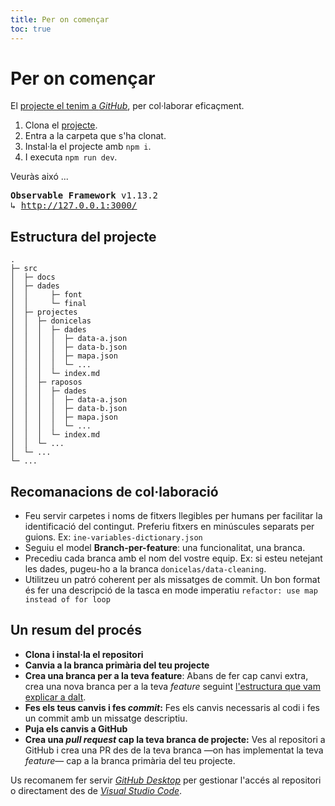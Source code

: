 ```yaml
---
title: Per on començar
toc: true
---
```


# Per on començar
El [projecte el tenim a *GitHub*](https://github.com/fndvit/mds-udg-viz-i-dgpcd-hackathon-25), per col·laborar eficaçment.

1. Clona el [projecte](https://github.com/fndvit/mds-udg-viz-i-dgpcd-hackathon-25).
2. Entra a la carpeta que s'ha clonat.
3. Instal·la el projecte amb `npm i`.
4. I executa `npm run dev`.

Veuràs aixó ...

<pre class="observablehq-pre-container" data-copy="none"><b class="green">Observable Framework</b> v1.13.2
↳ <u><a href="http://127.0.0.1:3000/" style="color: inherit;">http://127.0.0.1:3000/</a></u></pre>

## Estructura del projecte

```
.
├─ src
│  ├─ docs
│  ├─ dades
│  │     ├─ font
│  │     └─ final
│  ├─ projectes
│  │  ├─ donicelas
│  │  │  ├─ dades
│  │  │  │  ├─ data-a.json
│  │  │  │  ├─ data-b.json
│  │  │  │  ├─ mapa.json
│  │  │  │  └─ ...
│  │  │  └─ index.md
│  │  ├─ raposos
│  │  │  ├─ dades
│  │  │  │  ├─ data-a.json
│  │  │  │  ├─ data-b.json
│  │  │  │  ├─ mapa.json
│  │  │  │  └─ ...
│  │  │  └─ index.md
│  │  └─ ...
│  └─ ...
└─ ...
```

## Recomanacions de col·laboració
- Feu servir carpetes i noms de fitxers llegibles per humans per facilitar la identificació del contingut. Preferiu fitxers en minúscules separats per guions. Ex: `ine-variables-dictionary.json`
- Seguiu el model **Branch-per-feature**: una funcionalitat, una branca.
- Precediu cada branca amb el nom del vostre equip. Ex: si esteu netejant les dades, pugeu-ho a la branca `donicelas/data-cleaning`.
- Utilitzeu un patró coherent per als missatges de commit. Un bon format és fer una descripció de la tasca en mode imperatiu `refactor: use map instead of for loop`

## Un resum del procés

- **Clona i instal·la el repositori**
- **Canvia a la branca primària del teu projecte** 
- **Crea una branca per a la teva feature**: Abans de fer cap canvi extra, crea una nova branca per a la teva *feature* seguint [l'estructura que vam explicar a dalt](#recomanacions-de-collaboracio).
- **Fes els teus canvis i fes *commit*:** Fes els canvis necessaris al codi i fes un commit amb un missatge descriptiu.
- **Puja els canvis a GitHub**
- **Crea una *pull request* cap la teva branca de projecte:** Ves al repositori a GitHub i crea una PR des de la teva branca —on has implementat la teva *feature*— cap a la branca primària del teu projecte.

Us recomanem fer servir [*GitHub Desktop*](https://desktop.github.com/) per gestionar l'accés al repositori o directament des de [*Visual Studio Code*](https://code.visualstudio.com/docs/sourcecontrol/github).